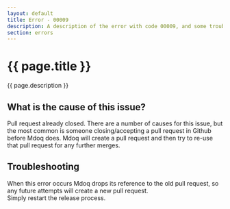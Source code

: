 ```yaml
---
layout: default
title: Error - 00009
description: A description of the error with code 00009, and some trouble shooting steps.
section: errors
---
```


# {{ page.title }}
{{ page.description }}

## What is the cause of this issue?
Pull request already closed. There are a number of causes for this issue, but the most common is someone closing/accepting a pull request in Github before Mdoq does. 
Mdoq will create a pull request and then try to re-use that pull request for any further merges.   

## Troubleshooting
When this error occurs Mdoq drops its reference to the old pull request, so any future attempts will create a new pull request.  
Simply restart the release process.